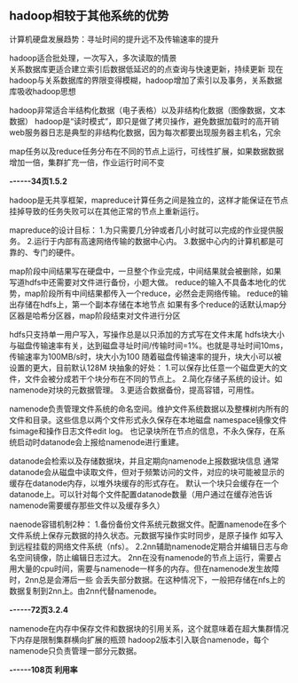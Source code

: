 ## hadoop相较于其他系统的优势

计算机硬盘发展趋势：寻址时间的提升远不及传输速率的提升

hadoop适合批处理，一次写入，多次读取的情景   
关系数据库更适合建立索引后数据低延迟的的点查询与快速更新，持续更新
现在hadoop与关系数据库的界限变得模糊，hadoop增加了索引以及事务，关系数据库吸收hadoop思想

hadoop非常适合半结构化数据（电子表格）以及非结构化数据（图像数据，文本数据）
hadoop是“读时模式”，即只是做了拷贝操作，避免数据加载时的高开销
web服务器日志是典型的非结构化数据，因为每次都要出现服务器主机名，冗余

map任务以及reduce任务分布在不同的节点上运行，可线性扩展，如果数据数据增加一倍，集群扩充一倍，作业运行时间不变  

**------34页1.5.2**

hadoop是无共享框架，mapreduce计算任务之间是独立的，这样才能保证在节点挂掉导致的任务失败可以在其他正常的节点上重新运行。

mapreduce的设计目标：
1.为只需要几分钟或者几小时就可以完成的作业提供服务。
2.运行于内部有高速网络传输的数据中心内。
3.数据中心内的计算机都是可靠的、专门的硬件。

map阶段中间结果写在硬盘中，一旦整个作业完成，中间结果就会被删除，如果写道hdfs中还需要对文件进行备份，小题大做。
reduce的输入不具备本地化的优势，map阶段所有中间结果都传入一个reduce，必然会走网络传输。
reduce的输出存储在hdfs上，第一个副本存储在本地节点
如果有多个reduce的话默认map分区器是哈希分区器，map阶段结束对文件进行分区

hdfs只支持单一用户写入，写操作总是以只添加的方式写在文件末尾
hdfs块大小与磁盘传输速率有关，达到磁盘寻址时间/传输时间=1%。也就是寻址时间10ms，传输速率为100MB/s时，块大小为100
随着磁盘传输速率的提升，块大小可以被设置的更大，目前默认128M
块抽象的好处：
1.可以保存比任意一个磁盘更大的文件，文件会被分成若干个块分布在不同的节点上。
2.简化存储子系统的设计。如namenode对块的元数据管理。
3.更适合数据备份，提高容错，可用性。

namenode负责管理文件系统的命名空间。维护文件系统数据以及整棵树内所有的文件和目录。这些信息以两个文件形式永久保存在本地磁盘
namespace镜像文件fsimage和操作日志文件edit log。
也记录块所在节点的信息，不永久保存，在系统启动时datanode会上报给namenode进行重建。

datanode会检索以及存储数据块，并且定期向namenode上报数据块信息
通常datanode会从磁盘中读取文件，但对于频繁访问的文件，对应的块可能被显示的缓存在datanode内存，以堆外块缓存的形式存在。
默认一个块只会缓存在一个datanode上。可以针对每个文件配置datanode数量（用户通过在缓存池告诉namenode需要缓存那些文件以及缓存多久）

naenode容错机制2种：
1.备份备份文件系统元数据文件。配置namenode在多个文件系统上保存元数据的持久状态。元数据写操作实时同步，是原子操作
如写入到远程挂载的网络文件系统（nfs）。
2.2nn辅助namenode定期合并编辑日志与命名空间镜像，防止编辑日志过大。
2nn在没有namenode的节点上运行，需要占用大量的cpu时间，需要与namenode一样多的内存。但在namenode发生故障时，2nn总是会滞后一些
会丢失部分数据。在这种情况下，一般把存储在nfs上的数据复制到2nn上。由2nn代替namenode。

**------72页3.2.4**

namenode在内存中保存文件和数据块的引用关系，这个就意味着在超大集群情况下内存是限制集群横向扩展的瓶颈
hadoop2版本引入联合namenode，每个namenode只负责管理一部分元数据。


**------108页 利用率**

















































